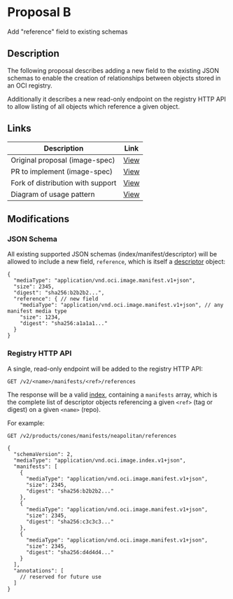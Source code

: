 # Proposal B

Add "reference" field to existing schemas

## Description

The following proposal describes adding a new field to the existing JSON schemas to enable the creation of relationships between objects stored in an OCI registry.

Additionally it describes a new read-only endpoint on the registry HTTP API to allow listing of all objects which reference a given object.

## Links

| Description                        | Link                                                            |
| ---------------------------------- | --------------------------------------------------------------- |
| Original proposal (image-spec)     | [View](https://github.com/opencontainers/image-spec/issues/827) |
| PR to implement (image-spec)       | [View](https://github.com/opencontainers/image-spec/pull/828)   |
| Fork of distribution with support  | [View](https://github.com/dlorenc/distribution/tree/references) |
| Diagram of usage pattern           | [View](https://user-images.githubusercontent.com/1007786/121441279-5c61ca00-c93e-11eb-8b18-40b312542044.png) |

## Modifications

### JSON Schema

All existing supported JSON schemas (index/manifest/descriptor) will be allowed to include a new field, `reference`, which is itself a [descriptor](https://github.com/opencontainers/image-spec/blob/main/specs-go/v1/descriptor.go#L22) object:

```jsonc
{
  "mediaType": "application/vnd.oci.image.manifest.v1+json",
  "size": 2345,
  "digest": "sha256:b2b2b2...",
  "reference": { // new field
    "mediaType": "application/vnd.oci.image.manifest.v1+json", // any manifest media type
    "size": 1234,
    "digest": "sha256:a1a1a1..."
  }
}
```

### Registry HTTP API

A single, read-only endpoint will be added to the registry HTTP API:

```
GET /v2/<name>/manifests/<ref>/references
```

The response will be a valid [index](https://github.com/opencontainers/image-spec/blob/main/specs-go/v1/index.go#L21), containing a `manifests` array, which is the complete list of descriptor objects referencing a given `<ref>` (tag or digest) on a given `<name>` (repo).

For example:

```
GET /v2/products/cones/manifests/neapolitan/references
```

```jsonc
{
  "schemaVersion": 2,
  "mediaType": "application/vnd.oci.image.index.v1+json",
  "manifests": [
    {
      "mediaType": "application/vnd.oci.image.manifest.v1+json",
      "size": 2345,
      "digest": "sha256:b2b2b2..."
    },
    {
      "mediaType": "application/vnd.oci.image.manifest.v1+json",
      "size": 2345,
      "digest": "sha256:c3c3c3..."
    },
    {
      "mediaType": "application/vnd.oci.image.manifest.v1+json",
      "size": 2345,
      "digest": "sha256:d4d4d4..."
    }
  ],
  "annotations": [
    // reserved for future use
  ]
}
```
